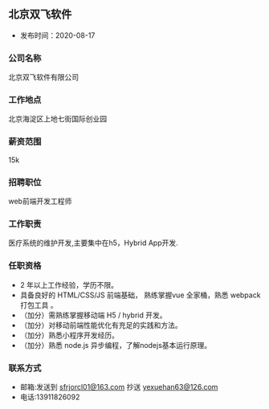 ## 北京双飞软件

- 发布时间：2020-08-17

### 公司名称

北京双飞软件有限公司

### 工作地点

北京海淀区上地七街国际创业园

### 薪资范围

15k

### 招聘职位

web前端开发工程师

### 工作职责

医疗系统的维护开发,主要集中在h5，Hybrid App开发.

### 任职资格

- 2 年以上工作经验，学历不限。
- 具备良好的 HTML/CSS/JS 前端基础，  熟练掌握vue 全家桶，熟悉 webpack打包工具 。
- （加分）需熟练掌握移动端 H5 / hybrid 开发。
- （加分）对移动前端性能优化有充足的实践和方法。
- （加分）熟悉小程序开发经历。
- （加分）熟悉 node.js 异步编程，了解nodejs基本运行原理。

### 联系方式

- 邮箱:发送到 sfrjorcl01@163.com 抄送 yexuehan63@126.com
- 电话:13911826092

